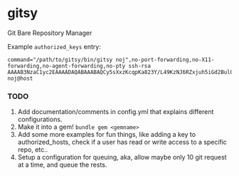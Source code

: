 gitsy
=====

Git Bare Repository Manager

Example `authorized_keys` entry:

```
command="/path/to/gitsy/bin/gitsy noj",no-port-forwarding,no-X11-forwarding,no-agent-forwarding,no-pty ssh-rsa AAAAB3NzaC1yc2EAAAADAQABAAABAQCy5sXxzKcqpKa823Y/L49KzNJ6RZxjuh5iGd2Bul0Mp934AE/Z1TkaoWfUorVg3m8YV0tzKPrF+W64/lBYGPc7O3MqORnAjhQIBcwKilJkmqeThe+DlRtD1yCLSvItweEaD72gtbnkPMOLLek2weJ9rqyl0U5kmIhMyhd77ZmTwLK5y+1IO/3LKX4en4d2pmotTOFuBSvYZYgVpaR6zC1S55IxvlQ6QpHNjOXxAsJXPZtM6MBNZx/jFBhRwq4JodBbL854iA5UPIHdHAGpo2bPqZTHv2vTKG34PPQu5cHSE+icMY0PPdJRSd+eaMp7XmudkXIlyDipRiRvJCBUiLTv noj@host
```

### TODO

1. Add documentation/comments in config.yml that explains different configurations.
2. Make it into a gem! `bundle gem <gemname>`
3. Add some more examples for fun things, like adding a key to authorized_hosts,
	 check if a user has read or write access to a specific repo, etc..
4. Setup a configuration for queuing, aka, allow maybe only 10 git request at
	 a time, and queue the rests.
